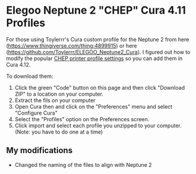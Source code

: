 # Elegoo Neptune 2 "CHEP" Cura 4.11 Profiles

For those using Toylerrr's Cura custom profile for the Neptune 2 from here (https://www.thingiverse.com/thing:4899915) or here (https://github.com/Toylerrr/ELEGOO_Neptune2_Cura). I figured out how to modify the popular [CHEP printer profile settings](https://www.chepclub.com/cura-profiles.html) so you can add them in Cura 4.12.

To download them:

1. Click the green "Code" button on this page and then click "Download ZIP" to a location on your computer.
1. Extract the fils on your computer
1. Open Cura then and click on the "Preferences" menu and select "Configure Cura"
1. Select the "Profiles" option on the Preferences screen.
1. Click import and select each profile you unzipped to your computer. (Note: you have to do one at a time)

## My modifications

- Changed the naming of the files to align with Neptune 2
